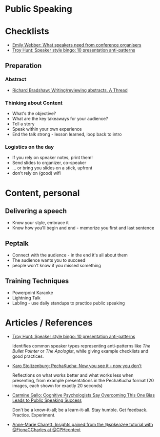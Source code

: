 Public Speaking
======

# Checklists
* [Emily Webber: What speakers need from conference organisers](https://github.com/ewebber/whatspeakersneed/blob/master/index.md)
* [Troy Hunt: Speaker style bingo: 10 presentation anti-patterns](https://www.troyhunt.com/speaker-style-bingo-10-presentation)

## Preparation

### Abstract

* [Richard Bradshaw: Writing/reviewing abstracts. A Thread](https://twitter.com/FriendlyTester/status/962782536089956352)

### Thinking about Content

* What's the objective?
* What are the key takeaways for your audience?
* Tell a story
* Speak within your own experience
* End the talk strong - lesson learned, loop back to intro

### Logistics on the day
* If you rely on speaker notes, print them!
* Send slides to organizer, co-speaker
* ... or bring you slides on a stick, upfront
* don't rely on (good) wifi

# Content, personal

## Delivering a speech

* Know your style, embrace it
* Know how you'll begin and end - memorize you first and last sentence

## Peptalk

* Connect with the audience - in the end it's all about them
* The audience wants you to succeed
* people won't know if you missed something

## Training Techniques
* Powerpoint Karaoke
* Lightning Talk
* Labling - use daily standups to practice public speaking

# Articles / References
* [Troy Hunt: Speaker style bingo: 10 presentation anti-patterns](https://www.troyhunt.com/speaker-style-bingo-10-presentation)

  Identifies common speaker types representing anti-patterns like <em>The Bullet Pointer</em> or <em>The Apologist</em>, while giving example checklists and good practices.
* [Karo Stoltzenburg: PechaKucha: Now you see it - now you don't](https://putzerfisch.wordpress.com/2016/04/09/pechakucha-now-you-see-it-now-you-dont)

  Reflections on what works better and what works less when presenting, from example presentations in the PechaKucha format (20 images, each shown for exactly 20 seconds)
* [Carmine Gallo: Cognitive Psychologists Say Overcoming This One Bias Leads to Public Speaking Success](https://www.inc.com/carmine-gallo/overcoming-this-human-bias-is-the-key-to-great-public-speaking.html")
  
  Don't be a know-it-all; be a learn-it-all. Stay humble. Get feedback. Practice. Experiment.

* [Anne-Marie Charett: Insights gained from the @spkeazee tutorial with 
@FionaCCharles at @CPHcontext](https://twitter.com/charrett/status/702854436792754176)
